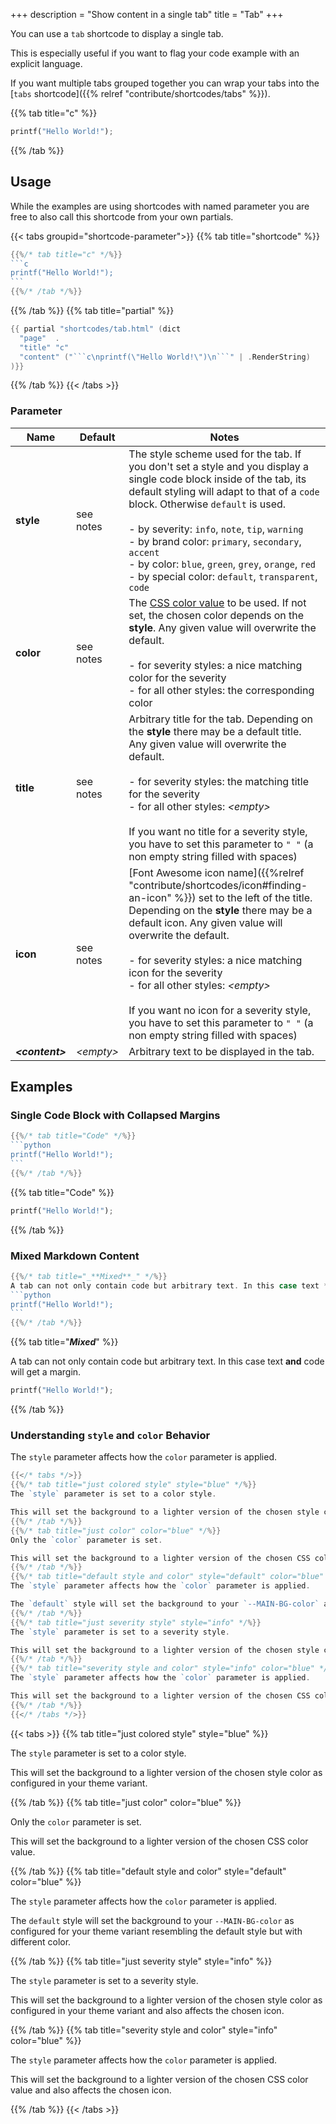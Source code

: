 +++
description = "Show content in a single tab"
title = "Tab"
+++

You can use a `tab` shortcode to display a single tab.

This is especially useful if you want to flag your code example with an explicit language.

If you want multiple tabs grouped together you can wrap your tabs into the [`tabs` shortcode]({{% relref "contribute/shortcodes/tabs" %}}).

{{% tab title="c" %}}

```python
printf("Hello World!");
```

{{% /tab %}}

## Usage

While the examples are using shortcodes with named parameter you are free to also call this shortcode from your own partials.

{{< tabs groupid="shortcode-parameter">}}
{{% tab title="shortcode" %}}

````go
{{%/* tab title="c" */%}}
```c
printf("Hello World!");
```
{{%/* /tab */%}}
````

{{% /tab %}}
{{% tab title="partial" %}}

````go
{{ partial "shortcodes/tab.html" (dict
  "page"  .
  "title" "c"
  "content" ("```c\nprintf(\"Hello World!\")\n```" | .RenderString)
)}}
````

{{% /tab %}}
{{< /tabs >}}

### Parameter

| Name                  | Default         | Notes                                                                                                                                                                                                                                                                                                                                                                                                                                                                  |
| --------------------- | --------------- | ---------------------------------------------------------------------------------------------------------------------------------------------------------------------------------------------------------------------------------------------------------------------------------------------------------------------------------------------------------------------------------------------------------------------------------------------------------------------- |
| **style**             | see notes       | The style scheme used for the tab. If you don't set a style and you display a single code block inside of the tab, its default styling will adapt to that of a `code` block. Otherwise `default` is used.<br><br>- by severity: `info`, `note`, `tip`, `warning`<br>- by brand color: `primary`, `secondary`, `accent`<br>- by color: `blue`, `green`, `grey`, `orange`, `red`<br>- by special color: `default`, `transparent`, `code`                                 |
| **color**             | see notes       | The [CSS color value](https://developer.mozilla.org/en-US/docs/Web/CSS/color_value) to be used. If not set, the chosen color depends on the **style**. Any given value will overwrite the default.<br><br>- for severity styles: a nice matching color for the severity<br>- for all other styles: the corresponding color                                                                                                                                             |
| **title**             | see notes       | Arbitrary title for the tab. Depending on the **style** there may be a default title. Any given value will overwrite the default.<br><br>- for severity styles: the matching title for the severity<br>- for all other styles: _&lt;empty&gt;_<br><br>If you want no title for a severity style, you have to set this parameter to `" "` (a non empty string filled with spaces)                                                                                       |
| **icon**              | see notes       | [Font Awesome icon name]({{%relref "contribute/shortcodes/icon#finding-an-icon" %}}) set to the left of the title. Depending on the **style** there may be a default icon. Any given value will overwrite the default.<br><br>- for severity styles: a nice matching icon for the severity<br>- for all other styles: _&lt;empty&gt;_<br><br>If you want no icon for a severity style, you have to set this parameter to `" "` (a non empty string filled with spaces) |
| _**&lt;content&gt;**_ | _&lt;empty&gt;_ | Arbitrary text to be displayed in the tab.                                                                                                                                                                                                                                                                                                                                                                                                                             |

## Examples

### Single Code Block with Collapsed Margins

````go
{{%/* tab title="Code" */%}}
```python
printf("Hello World!");
```
{{%/* /tab */%}}
````

{{% tab title="Code" %}}

```python
printf("Hello World!");
```

{{% /tab %}}

### Mixed Markdown Content

````go
{{%/* tab title="_**Mixed**_" */%}}
A tab can not only contain code but arbitrary text. In this case text **and** code will get a margin.
```python
printf("Hello World!");
```
{{%/* /tab */%}}
````

{{% tab title="_**Mixed**_" %}}

A tab can not only contain code but arbitrary text. In this case text **and** code will get a margin.

```python
printf("Hello World!");
```

{{% /tab %}}

### Understanding `style` and `color` Behavior

The `style` parameter affects how the `color` parameter is applied.

```go
{{</* tabs */>}}
{{%/* tab title="just colored style" style="blue" */%}}
The `style` parameter is set to a color style.

This will set the background to a lighter version of the chosen style color as configured in your theme variant.
{{%/* /tab */%}}
{{%/* tab title="just color" color="blue" */%}}
Only the `color` parameter is set.

This will set the background to a lighter version of the chosen CSS color value.
{{%/* /tab */%}}
{{%/* tab title="default style and color" style="default" color="blue" */%}}
The `style` parameter affects how the `color` parameter is applied.

The `default` style will set the background to your `--MAIN-BG-color` as configured for your theme variant resembling the default style but with different color.
{{%/* /tab */%}}
{{%/* tab title="just severity style" style="info" */%}}
The `style` parameter is set to a severity style.

This will set the background to a lighter version of the chosen style color as configured in your theme variant and also affects the chosen icon.
{{%/* /tab */%}}
{{%/* tab title="severity style and color" style="info" color="blue" */%}}
The `style` parameter affects how the `color` parameter is applied.

This will set the background to a lighter version of the chosen CSS color value and also affects the chosen icon.
{{%/* /tab */%}}
{{</* /tabs */>}}
```

{{< tabs >}}
{{% tab title="just colored style" style="blue" %}}

The `style` parameter is set to a color style.

This will set the background to a lighter version of the chosen style color as configured in your theme variant.

{{% /tab %}}
{{% tab title="just color" color="blue" %}}

Only the `color` parameter is set.

This will set the background to a lighter version of the chosen CSS color value.

{{% /tab %}}
{{% tab title="default style and color" style="default" color="blue" %}}

The `style` parameter affects how the `color` parameter is applied.

The `default` style will set the background to your `--MAIN-BG-color` as configured for your theme variant resembling the default style but with different color.

{{% /tab %}}
{{% tab title="just severity style" style="info" %}}

The `style` parameter is set to a severity style.

This will set the background to a lighter version of the chosen style color as configured in your theme variant and also affects the chosen icon.

{{% /tab %}}
{{% tab title="severity style and color" style="info" color="blue" %}}

The `style` parameter affects how the `color` parameter is applied.

This will set the background to a lighter version of the chosen CSS color value and also affects the chosen icon.

{{% /tab %}}
{{< /tabs >}}
